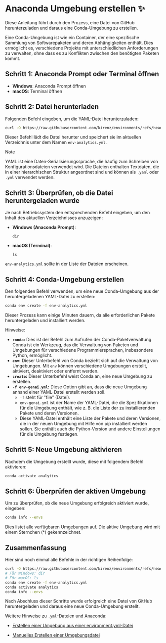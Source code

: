 # Anaconda Umgebung erstellen :sparkles:

Diese Anleitung führt durch den Prozess, eine Datei von GitHub herunterzuladen und daraus eine Conda-Umgebung zu erstellen. 

Eine Conda-Umgebung ist wie ein Container, der eine spezifische Sammlung von Softwarepaketen und deren Abhängigkeiten enthält. Dies ermöglicht es, verschiedene Projekte mit unterschiedlichen Anforderungen zu verwalten, ohne dass es zu Konflikten zwischen den benötigten Paketen kommt. 

## Schritt 1: Anaconda Prompt oder Terminal öffnen

- **Windows**: Anaconda Prompt öffnen
- **macOS**: Terminal öffnen

## Schritt 2: Datei herunterladen

Folgenden Befehl eingeben, um die YAML-Datei herunterzuladen:

```bash
curl -O https://raw.githubusercontent.com/kirenz/environments/refs/heads/main/ws2425/env-analytics.yml
```

Dieser Befehl lädt die Datei herunter und speichert sie im aktuellen Verzeichnis unter dem Namen `env-analytics.yml`.

> [!NOTE]
> YAML ist eine Daten-Serialisierungssprache, die häufig zum Schreiben von Konfigurationsdateien verwendet wird. Die Dateien enthalten Textdaten, die in einer hierarchischen Struktur angeordnet sind und können als `.yaml` oder `.yml` verwendet werden.


## Schritt 3: Überprüfen, ob die Datei heruntergeladen wurde

Je nach Betriebssystem den entsprechenden Befehl eingeben, um den Inhalt des aktuellen Verzeichnisses anzuzeigen:

- **Windows (Anaconda Prompt)**:
  ```
  dir
  ```

- **macOS (Terminal)**:
  ```
  ls
  ```

`env-analytics.yml` sollte in der Liste der Dateien erscheinen.

## Schritt 4: Conda-Umgebung erstellen

Den folgenden Befehl verwenden, um eine neue Conda-Umgebung aus der heruntergeladenen YAML-Datei zu erstellen:

```bash
conda env create -f env-analytics.yml
```

Dieser Prozess kann einige Minuten dauern, da alle erforderlichen Pakete heruntergeladen und installiert werden.

Hinweise:

* **`conda`:**  Dies ist der Befehl zum Aufrufen der Conda-Paketverwaltung. Conda ist ein Werkzeug, das die Verwaltung von Paketen und Umgebungen für verschiedene Programmiersprachen, insbesondere Python, ermöglicht.
* **`env`:**  Dieser Unterbefehl von Conda bezieht sich auf die Verwaltung von Umgebungen. Mit `env` können verschiedene Umgebungen erstellt, aktiviert, deaktiviert oder entfernt werden.
* **`create`:**  Dieser Unterbefehl weist Conda an, eine neue Umgebung zu erstellen.
* **`-f env-genai.yml`:**  Diese Option gibt an, dass die neue Umgebung anhand einer YAML-Datei erstellt werden soll. 
    * `-f` steht für "file" (Datei).
    * `env-genai.yml` ist der Name der YAML-Datei, die die Spezifikationen für die Umgebung enthält, wie z. B. die Liste der zu installierenden Pakete und deren Versionen.
    * Diese YAML-Datei enthält eine Liste der Pakete und deren Versionen, die in der neuen Umgebung mit Hilfe von pip installiert werden sollen. Sie enthält auch die Python-Version und andere Einstellungen für die Umgebung festlegen. 



## Schritt 5: Neue Umgebung aktivieren

Nachdem die Umgebung erstellt wurde, diese mit folgendem Befehl aktivieren:

```bash
conda activate analytics
```



## Schritt 6: Überprüfen der aktiven Umgebung

Um zu überprüfen, ob die neue Umgebung erfolgreich aktiviert wurde, eingeben:

```bash
conda info --envs
```

Dies listet alle verfügbaren Umgebungen auf. Die aktive Umgebung wird mit einem Sternchen (*) gekennzeichnet.

## Zusammenfassung

Hier sind noch einmal alle Befehle in der richtigen Reihenfolge:

```bash
curl -O https://raw.githubusercontent.com/kirenz/environments/refs/heads/main/ws2425/env-analytics.yml
# Für Windows: dir
# Für macOS: ls
conda env create -f env-analytics.yml
conda activate analytics
conda info --envs
```

Nach Abschluss dieser Schritte wurde erfolgreich eine Datei von GitHub heruntergeladen und daraus eine neue Conda-Umgebung erstellt.

Weitere Hinweise zu `.yml`-Dateien und Anaconda:

- [Erstellen einer Umgebung aus einer environment.yml-Datei](https://conda.io/projects/conda/en/latest/user-guide/tasks/manage-environments.html#creating-an-environment-from-an-environment-yml-file)

- [Manuelles Erstellen einer Umgebungsdatei](https://conda.io/projects/conda/en/latest/user-guide/tasks/manage-environments.html#creating-an-environment-file-manually)


